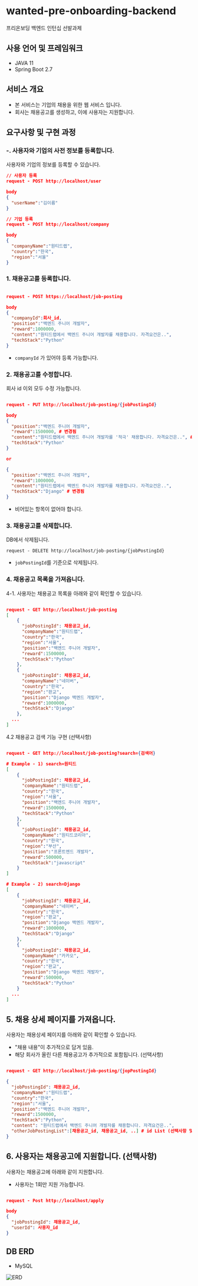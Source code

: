# wanted-pre-onboarding-backend

프리온보딩 백엔드 인턴십 선발과제

## 사용 언어 및 프레임워크

- JAVA 11
- Spring Boot 2.7

## 서비스 개요

- 본 서비스는 기업의 채용을 위한 웹 서비스 입니다.
- 회사는 채용공고를 생성하고, 이에 사용자는 지원합니다.

## 요구사항 및 구현 과정

### -. 사용자와 기업의 사전 정보를 등록합니다.
사용자와 기업의 정보를 등록할 수 있습니다.

```json
// 사용자 등록
request - POST http://localhost/user

body
{
  "userName":"김이름"
}

// 기업 등록
request - POST http://localhost/company

body
{
  "companyName":"원티드랩",
  "country":"한국",
  "region":"서울"
}
```

### 1. 채용공고를 등록합니다.

```json

request - POST https://localhost/job-posting

body
{
  "companyId":회사_id,
  "position":"백엔드 주니어 개발자",
  "reward":1000000,
  "content":"원티드랩에서 백엔드 주니어 개발자를 채용합니다. 자격요건은..",
  "techStack":"Python"
}
```

- <code>companyId</code> 가 있어야 등록 가능합니다.

### 2. 채용공고를 수정합니다.

회사 id 이외 모두 수정 가능합니다.

```json

request - PUT http://localhost/job-posting/{jobPostingId}

body
{
  "position":"백엔드 주니어 개발자",
  "reward":1500000, # 변경됨
  "content":"원티드랩에서 백엔드 주니어 개발자를 '적극' 채용합니다. 자격요건은..", # 변경됨
  "techStack":"Python"
}

or

{
  "position":"백엔드 주니어 개발자",
  "reward":1000000,
  "content":"원티드랩에서 백엔드 주니어 개발자를 채용합니다. 자격요건은..",
  "techStack":"Django" # 변경됨
}
```

- 비어있는 항목이 없어야 합니다.

### 3. 채용공고를 삭제합니다.

DB에서 삭제됩니다.

```
request - DELETE http://localhost/job-posting/{jobPostingId}
```

- <code>jobPostingId</code>를 기준으로 삭제됩니다.

### 4. 채용공고 목록을 가져옵니다.

4-1. 사용자는 채용공고 목록을 아래와 같이 확인할 수 있습니다.

```json

request - GET http://localhost/job-posting
[
	{
	  "jobPostingId": 채용공고_id,
	  "companyName":"원티드랩",
	  "country":"한국",
	  "region":"서울",
	  "position":"백엔드 주니어 개발자",
	  "reward":1500000,
	  "techStack":"Python"
	},
	{
	  "jobPostingId": 채용공고_id,
	  "companyName":"네이버",
	  "country":"한국",
	  "region":"판교",
	  "position":"Django 백엔드 개발자",
	  "reward":1000000,
	  "techStack":"Django"
	},
  ...
]
```

4.2 채용공고 검색 기능 구현 (선택사항)

```json

request - GET http://localhost/job-posting?search={검색어}

# Example - 1) search=원티드
[
	{
	  "jobPostingId": 채용공고_id,
	  "companyName":"원티드랩",
	  "country":"한국",
	  "region":"서울",
	  "position":"백엔드 주니어 개발자",
	  "reward":1500000,
	  "techStack":"Python"
	},
	{
	  "jobPostingId": 채용공고_id,
	  "companyName":"원티드코리아",
	  "country":"한국",
	  "region":"부산",
	  "position":"프론트엔드 개발자",
	  "reward":500000,
	  "techStack":"javascript"
	}
]

# Example - 2) search=Django
[
	{
	  "jobPostingId": 채용공고_id,
	  "companyName":"네이버",
	  "country":"한국",
	  "region":"판교",
	  "position":"Django 백엔드 개발자",
	  "reward":1000000,
	  "techStack":"Django"
	},
	{
	  "jobPostingId": 채용공고_id,
	  "companyName":"카카오",
	  "country":"한국",
	  "region":"판교",
	  "position":"Django 백엔드 개발자",
	  "reward":500000,
	  "techStack":"Python"
	}
  ...
]
```

## 5. 채용 상세 페이지를 가져옵니다.

사용자는 채용상세 페이지를 아래와 같이 확인할 수 있습니다.

- "채용 내용"이 추가적으로 담겨 있음.
- 해당 회사가 올린 다른 채용공고가 추가적으로 포함됩니다. (선택사항)

```json

request - GET http://localhost/job-posting/{jopPostingId}

{
  "jobPostingId": 채용공고_id,
  "companyName":"원티드랩",
  "country":"한국",
  "region":"서울",
  "position":"백엔드 주니어 개발자",
  "reward":1500000,
  "techStack":"Python",
  "content": "원티드랩에서 백엔드 주니어 개발자를 채용합니다. 자격요건은..",
  "otherJobPostingList":[채용공고_id, 채용공고_id, ..] # id List (선택사항 및 가산점요소).
}
```

## 6. 사용자는 채용공고에 지원합니다. (선택사항)

사용자는 채용공고에 아래와 같이 지원합니다.

- 사용자는 1회만 지원 가능합니다.

```json

request - Post http://localhost/apply

body
{
  "jobPostingId": 채용공고_id,
  "userId": 사용자_id
}
```

## DB ERD

- MySQL

![ERD](README.assets\db_ERD.png)
